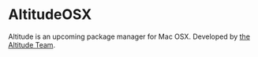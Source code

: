 # AltitudeOSX
Altitude is an upcoming package manager for Mac OSX. Developed by [the Altitude Team](twitter.com/AltitudeTeamOS). 
